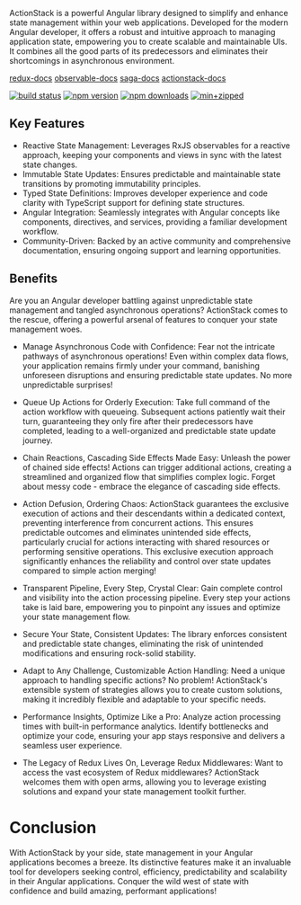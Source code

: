 ActionStack is a powerful Angular library designed to simplify and enhance state management within your web applications. Developed for the modern Angular developer, it offers a robust and intuitive approach to managing application state, empowering you to create scalable and maintainable UIs. It combines all the good parts of its predecessors and eliminates their shortcomings in asynchronous environment.

[redux-docs](https://redux.js.org/)
[observable-docs](https://redux-observable.js.org/)
[saga-docs](https://redux-saga.js.org/)
[actionstack-docs](https://actionstack.vercel.app/documentation/)

  [![build status](https://github.com/actioncrew/actionstack/workflows/build/badge.svg)](https://github.com/actioncrew/actionstack/workflows/build/badge.svg)
  [![npm version](https://img.shields.io/npm/v/@actioncrew%2Factionstack.svg?style=flat-square)](https://www.npmjs.com/package/@actioncrew%2Factionstack)
  [![npm downloads](https://img.shields.io/npm/dm/@actioncrew%2Factionstack.svg?style=flat-square)](https://www.npmjs.com/package/@actioncrew%2Factionstack)
  [![min+zipped](https://img.shields.io/bundlephobia/minzip/%40actioncrew%2Factionstack)](https://img.shields.io/bundlephobia/minzip/%40actioncrew%2Factionstack)
  
## Key Features
- Reactive State Management: Leverages RxJS observables for a reactive approach, keeping your components and views in sync with the latest state changes.
- Immutable State Updates: Ensures predictable and maintainable state transitions by promoting immutability principles.
- Typed State Definitions: Improves developer experience and code clarity with TypeScript support for defining state structures.
- Angular Integration: Seamlessly integrates with Angular concepts like components, directives, and services, providing a familiar development workflow.
- Community-Driven: Backed by an active community and comprehensive documentation, ensuring ongoing support and learning opportunities.

## Benefits
Are you an Angular developer battling against unpredictable state management and tangled asynchronous operations? ActionStack comes to the rescue, offering a powerful arsenal of features to conquer your state management woes.

- Manage Asynchronous Code with Confidence: Fear not the intricate pathways of asynchronous operations! Even within complex data flows, your application remains firmly under your command, banishing unforeseen disruptions and ensuring predictable state updates. No more unpredictable surprises!

- Queue Up Actions for Orderly Execution: Take full command of the action workflow with queueing. Subsequent actions patiently wait their turn, guaranteeing they only fire after their predecessors have completed, leading to a well-organized and predictable state update journey.

- Chain Reactions, Cascading Side Effects Made Easy: Unleash the power of chained side effects! Actions can trigger additional actions, creating a streamlined and organized flow that simplifies complex logic. Forget about messy code - embrace the elegance of cascading side effects.

- Action Defusion, Ordering Chaos: ActionStack guarantees the exclusive execution of actions and their descendants within a dedicated context, preventing interference from concurrent actions. This ensures predictable outcomes and eliminates unintended side effects, particularly crucial for actions interacting with shared resources or performing sensitive operations. This exclusive execution approach significantly enhances the reliability and control over state updates compared to simple action merging!

- Transparent Pipeline, Every Step, Crystal Clear: Gain complete control and visibility into the action processing pipeline. Every step your actions take is laid bare, empowering you to pinpoint any issues and optimize your state management flow.

- Secure Your State, Consistent Updates: The library enforces consistent and predictable state changes, eliminating the risk of unintended modifications and ensuring rock-solid stability.

- Adapt to Any Challenge, Customizable Action Handling: Need a unique approach to handling specific actions? No problem! ActionStack's extensible system of strategies allows you to create custom solutions, making it incredibly flexible and adaptable to your specific needs.

- Performance Insights, Optimize Like a Pro: Analyze action processing times with built-in performance analytics. Identify bottlenecks and optimize your code, ensuring your app stays responsive and delivers a seamless user experience.

- The Legacy of Redux Lives On, Leverage Redux Middlewares: Want to access the vast ecosystem of Redux middlewares? ActionStack welcomes them with open arms, allowing you to leverage existing solutions and expand your state management toolkit further.

# Conclusion
With ActionStack by your side, state management in your Angular applications becomes a breeze. Its distinctive features make it an invaluable tool for developers seeking control, efficiency, predictability and scalability in their Angular applications. Conquer the wild west of state with confidence and build amazing, performant applications!
